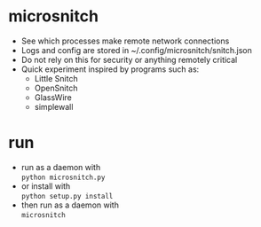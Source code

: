 # microsnitch
- See which processes make remote network connections  
- Logs and config are stored in ~/.config/microsnitch/snitch.json  
- Do not rely on this for security or anything remotely critical  
- Quick experiment inspired by programs such as:  
  - Little Snitch
  - OpenSnitch
  - GlassWire
  - simplewall
# run
- run as a daemon with  
`python microsnitch.py`
- or install with  
`python setup.py install`
- then run as a daemon with  
`microsnitch`

